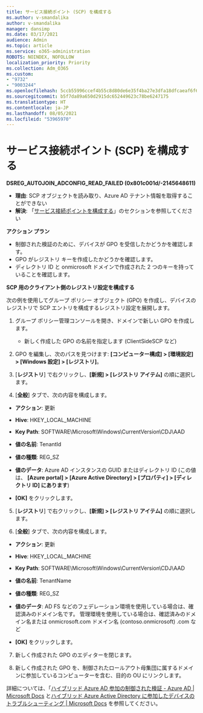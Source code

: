 ```yaml
---
title: サービス接続ポイント (SCP) を構成する
ms.author: v-smandalika
author: v-smandalika
manager: dansimp
ms.date: 03/17/2021
audience: Admin
ms.topic: article
ms.service: o365-administration
ROBOTS: NOINDEX, NOFOLLOW
localization_priority: Priority
ms.collection: Adm_O365
ms.custom:
- "9732"
- "9003244"
ms.openlocfilehash: 5ccb55996ccef4b55c8d80de6e35f4ba27e3dfa18dfcaeaf6f6ad1c54b6bb376
ms.sourcegitcommit: b5f7da89a650d2915dc652449623c78be6247175
ms.translationtype: HT
ms.contentlocale: ja-JP
ms.lasthandoff: 08/05/2021
ms.locfileid: "53965970"
---
```

# <a name="configure-service-connection-point-scp"></a>サービス接続ポイント (SCP) を構成する

**DSREG_AUTOJOIN_ADCONFIG_READ_FAILED (0x801c001d/-2145648611)**

- **理由**: SCP オブジェクトを読み取り、Azure AD テナント情報を取得することができない
- **解決**: 「[サービス接続ポイントを構成する](https://docs.microsoft.com/azure/active-directory/devices/hybrid-azuread-join-federated-domains#configure-hybrid-azure-ad-join)」のセクションを参照してください


**アクション プラン**

- 制御された検証のために、デバイスが GPO を受信したかどうかを確認します。
- GPO がレジストリ キーを作成したかどうかを確認します。
- ディレクトリ ID と onmicrosoft ドメインで作成された 2 つのキーを持っていることを確認します。

**SCP 用のクライアント側のレジストリ設定を構成する**

次の例を使用してグループ ポリシー オブジェクト (GPO) を作成し、デバイスのレジストリで SCP エントリを構成するレジストリ設定を展開します。

1. グループ ポリシー管理コンソールを開き、ドメインで新しい GPO を作成します。
     - 新しく作成した GPO の名前を指定します (ClientSideSCP など)

2. GPO を編集し、次のパスを見つけます: **[コンピューター構成] > [環境設定] > [Windows 設定] > [レジストリ]**。

3. [**レジストリ**] で右クリックし、**[新規] > [レジストリ アイテム]** の順に選択します。

4. [**全般**] タブで、次の内容を構成します。
  
- **アクション**: 更新
    
- **Hive**: HKEY_LOCAL_MACHINE
    
- **Key Path**: SOFTWARE\Microsoft\Windows\CurrentVersion\CDJ\AAD
    
- **値の名前**: TenantId
    
- **値の種類**: REG_SZ
    
- **値のデータ**: Azure AD インスタンスの GUID またはディレクトリ ID (この値は、 **[Azure portal] > [Azure Active Directory] > [プロパティ] > [ディレクトリ ID] にあります**)
 
- **[OK]** をクリックします。
 
5. [**レジストリ**] で右クリックし、**[新規] > [レジストリ アイテム]** の順に選択します。

6. [**全般**] タブで、次の内容を構成します。
  
- **アクション**: 更新
    
- **Hive**: HKEY_LOCAL_MACHINE
    
- **Key Path**: SOFTWARE\Microsoft\Windows\CurrentVersion\CDJ\AAD
    
- **値の名前**: TenantName
    
- **値の種類**: REG_SZ
    
- **値のデータ**: AD FS などのフェデレーション環境を使用している場合は、確認済みのドメイン名です。 管理環境を使用している場合は、確認済みのドメイン名または onmicrosoft.com ドメイン名 (contoso.onmicrosoft) .com など

- **[OK]** をクリックします。

7. 新しく作成された GPO のエディターを閉じます。

8. 新しく作成された GPO を、制御されたロールアウト母集団に属するドメインに参加しているコンピューターを含む、目的の OU にリンクします。

詳細については、「[ハイブリッド Azure AD 参加の制御された検証 - Azure AD | Microsoft Docs](https://docs.microsoft.com/azure/active-directory/devices/hybrid-azuread-join-control) と[ハイブリッド Azure Active Directory に参加したデバイスのトラブルシューティング | Microsoft Docs](https://docs.microsoft.com/azure/active-directory/devices/troubleshoot-hybrid-join-windows-current) を参照してください。









